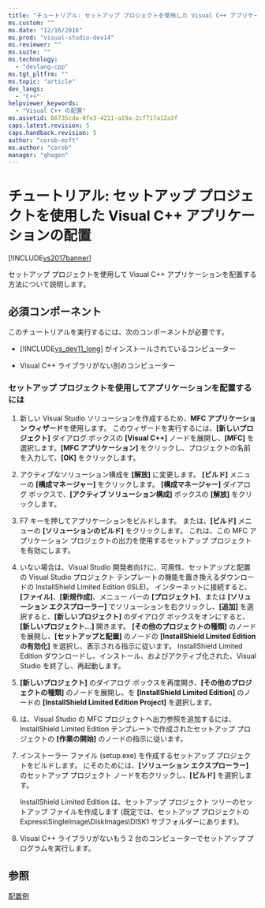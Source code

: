```yaml
---
title: "チュートリアル: セットアップ プロジェクトを使用した Visual C++ アプリケーションの配置 | Microsoft Docs"
ms.custom: ""
ms.date: "12/16/2016"
ms.prod: "visual-studio-dev14"
ms.reviewer: ""
ms.suite: ""
ms.technology: 
  - "devlang-cpp"
ms.tgt_pltfrm: ""
ms.topic: "article"
dev_langs: 
  - "C++"
helpviewer_keywords: 
  - "Visual C++ の配置"
ms.assetid: 66735cda-8fe3-4211-a19a-2cf717a12a3f
caps.latest.revision: 5
caps.handback.revision: 5
author: "corob-msft"
ms.author: "corob"
manager: "ghogen"
---
```

# チュートリアル: セットアップ プロジェクトを使用した Visual C++ アプリケーションの配置
[!INCLUDE[vs2017banner](../assembler/inline/includes/vs2017banner.md)]

セットアップ プロジェクトを使用して Visual C\+\+ アプリケーションを配置する方法について説明します。  
  
## 必須コンポーネント  
 このチュートリアルを実行するには、次のコンポーネントが必要です。  
  
-   [!INCLUDE[vs_dev11_long](../build/includes/vs_dev11_long_md.md)] がインストールされているコンピューター  
  
-   Visual C\+\+ ライブラリがない別のコンピューター  
  
### セットアップ プロジェクトを使用してアプリケーションを配置するには  
  
1.  新しい Visual Studio ソリューションを作成するため、**MFC アプリケーション ウィザード**を使用します。  このウィザードを実行するには、**\[新しいプロジェクト\]** ダイアログ ボックスの **\[Visual C\+\+\]** ノードを展開し、**\[MFC\]** を選択します。**\[MFC アプリケーション\]** をクリックし、プロジェクトの名前を入力して、**\[OK\]** をクリックします。  
  
2.  アクティブなソリューション構成を **\[解放\]** に変更します。  **\[ビルド\]** メニューの **\[構成マネージャー\]** をクリックします。  **\[構成マネージャー\]** ダイアログ ボックスで、**\[アクティブ ソリューション構成\]** ボックスの **\[解放\]** をクリックします。  
  
3.  F7 キーを押してアプリケーションをビルドします。  または、**\[ビルド\]** メニューの **\[ソリューションのビルド\]** をクリックします。  これは、この MFC アプリケーション プロジェクトの出力を使用するセットアップ プロジェクトを有効にします。  
  
4.  いない場合は、Visual Studio 開発者向けに、可用性、セットアップと配置の Visual Studio プロジェクト テンプレートの機能を置き換えるダウンロードの InstallShield Limited Edition \(ISLE\)。  インターネットに接続すると、**\[ファイル\]**、**\[新規作成\]**、メニュー バーの **\[プロジェクト\]**、または **\[ソリューション エクスプローラー\]** でソリューションを右クリックし、**\[追加\]** を選択すると、**\[新しいプロジェクト\]** のダイアログ ボックスをオンにすると、**\[新しいプロジェクト…\]** 開きます。  **\[その他のプロジェクトの種類\]** のノードを展開し、**\[セットアップと配置\]** のノードの **\[InstallShield Limited Edition の有効化\]** を選択し、表示される指示に従います。  InstallShield Limited Edition ダウンロードし、インストール、およびアクティブ化された、Visual Studio を終了し、再起動します。  
  
5.  **\[新しいプロジェクト\]** のダイアログ ボックスを再度開き、**\[その他のプロジェクトの種類\]** のノードを展開し、を **\[InstallShield Limited Edition\]** のノードの **\[InstallShield Limited Edition Project\]** を選択します。  
  
6.  は、Visual Studio の MFC プロジェクトへ出力参照を追加するには、InstallShield Limited Edition テンプレートで作成されたセットアップ プロジェクトの **\[作業の開始\]** のノードの指示に従います。  
  
7.  インストーラー ファイル \(setup.exe\) を作成するセットアップ プロジェクトをビルドします。  にそのためには、**\[ソリューション エクスプローラー\]** のセットアップ プロジェクト ノードを右クリックし、**\[ビルド\]** を選択します。  
  
     InstallShield Limited Edition は、セットアップ プロジェクト ツリーのセットアップ ファイルを作成します \(既定では、セットアップ プロジェクトの Express\\SingleImage\\DiskImages\\DISK1 サブフォルダーにあります\)。  
  
8.  Visual C\+\+ ライブラリがないもう 2 台のコンピューターでセットアップ プログラムを実行します。  
  
## 参照  
 [配置例](../ide/deployment-examples.md)